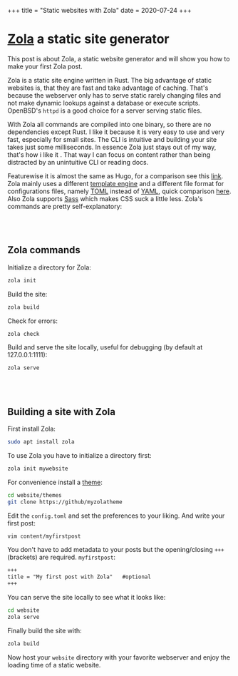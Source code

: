 +++
title = "Static websites with Zola"
date = 2020-07-24
+++

# [Zola](https://www.getzola.org) a static site generator

This post is about Zola, a static website generator and will show you how to make your first Zola post.
  
Zola is a static site engine written in Rust. The big advantage of static websites is, that they are fast and take advantage of caching. That's because the webserver only has to serve static rarely changing files and not make dynamic lookups against a database or execute scripts.
OpenBSD's `httpd` is a good choice for a server serving static files.


With Zola all commands are compiled into one binary, so there are no dependencies except Rust.
I like it because it is very easy to use and very fast, especially for small sites. The CLI is intuitive and building your site takes just some milliseconds. In essence Zola just stays out of my way, that's how i like it . That way I can focus on content rather than being distracted by an unintuitive CLI or reading docs.

Featurewise it is almost the same as Hugo, for a comparison see this [link](https://github.com/getzola/zola). Zola mainly uses a different [template engine](https://tera.netlify.app/) and a different file format for configurations files, namely [TOML](https://github.com/toml-lang/toml) instead of [YAML](https://yaml.org/), quick comparison [here](https://gist.github.com/oconnor663/9aeb4ed56394cb013a20).
Also Zola supports [Sass](https://sass-lang.com/) which makes CSS suck a little less. Zola's commands are pretty self-explanatory:

<br></br>
## Zola commands

Initialize a directory for Zola:

```sh
zola init
```

Build the site:

```sh
zola build
```

Check for errors: 

```sh
zola check
```

Build and serve the site locally, useful for debugging (by default at 127.0.0.1:1111):

```sh
zola serve
```
<br></br>
## Building a site with Zola

First install Zola:

```sh
sudo apt install zola
```

To use Zola you have to initialize a directory first:

```sh
zola init mywebsite
```

For convenience install a [theme](https://www.getzola.org/themes/):

```sh
cd website/themes
git clone https://github/myzolatheme
```

Edit the `config.toml` and set the preferences to your liking.
And write your first post:

```sh
vim content/myfirstpost
```
You don't have to add metadata to your posts but the opening/closing `+++` (brackets) are required. `myfirstpost`:
```md
+++                                 
title = "My first post with Zola"   #optional
+++                                 
```

You can serve the site locally to see what it looks like:

```sh
cd website
zola serve
```
Finally build the site with:

```sh
zola build 
```

Now host your `website` directory with your favorite webserver and enjoy the loading time of a static website.
